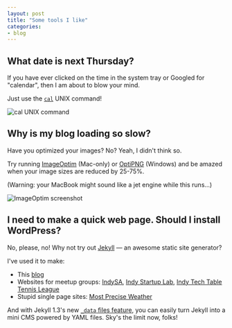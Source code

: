 ```yaml
---
layout: post
title: "Some tools I like"
categories:
- blog
---
```


## What date is next Thursday?

If you have ever clicked on the time in the system tray or Googled for "calendar", then I
am about to blow your mind.

Just use the [`cal`][cal] UNIX command!

![cal UNIX command]({{site.url}}/static/cal.png)

## Why is my blog loading so slow?

Have you optimized your images? No? Yeah, I didn't think so.

Try running [ImageOptim][io] (Mac-only) or [OptiPNG][op] (Windows) and be amazed when
your image sizes are reduced by 25-75%.

(Warning: your MacBook might sound like a jet engine while this runs...)

![ImageOptim screenshot]({{site.url}}/static/imageoptim.png)

## I need to make a quick web page. Should I install WordPress?

No, please, no! Why not try out [Jekyll](http://jekyllrb.com/) &mdash; an awesome static site generator?

I've used it to make:

* This [blog][blog]
* Websites for meetup groups: [IndySA][isa], [Indy Startup Lab][isl], [Indy Tech Table Tennis League][itttl]
* Stupid single page sites: [Most Precise Weather][mpw]

And with Jekyll 1.3's new [`_data` files feature][df], you can easily turn Jekyll into
a mini CMS powered by YAML files. Sky's the limit now, folks!

[cal]: http://en.wikipedia.org/wiki/Cal_(Unix)
[io]: http://imageoptim.com/
[op]: http://optipng.sourceforge.net/
[blog]: http://mdswanson.com
[isa]: http://indysa.org/
[isl]: https://indystartuplab.github.io/
[itttl]: http://itttl.org/
[mpw]: http://mostpreciseweather.com/
[df]: http://jekyllrb.com/docs/datafiles/

